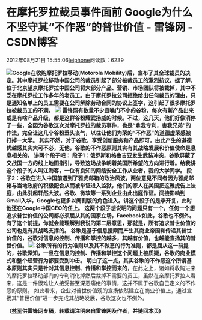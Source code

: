 
# 在摩托罗拉裁员事件面前 Google为什么不坚守其“不作恶”的普世价值 - 雷锋网 - CSDN博客


2012年08月21日 15:55:06[leiphone](https://me.csdn.net/leiphone)阅读数：6239


![](http://www.leiphone.com/wp-content/uploads/2012/08/MK-BW452_MOTORO_G_20120813175724.jpg)**Google在收购摩托罗拉移动(Motorola Mobility)后，宣布了其全球裁员的决定。其中摩托罗拉移动中国公司的裁员引起了部分被裁员工的激烈抗议。**据了解，位于北京望京摩托罗拉中国公司将大部分产品、营销、市场团队将被裁掉，其中不乏在摩托罗拉工作多年的老员工。由于摩托罗拉公司拒绝给出任何裁员的理由，只是通知名单上的员工需要在公司解除劳动合同的协议上签字，这引起了很多摩托罗拉被裁员工的不满。
![](http://www.leiphone.com/wp-content/uploads/2012/08/Google.jpg)
**雷锋网**有数量不少且嗓门不小的谷粉，每次有新产品出来或是有啥产品升级，都是这群谷粉耀武扬威的时候。不过，这几天，他们好像消停了一些，全因为谷歌这次对摩托罗拉的裁员事件，也是“拿我专利，害我兄弟”的作法，完全让这几个谷粉垂头丧气，以往让他们为荣的“不作恶”的道德虚荣感被打掉一大半。
其实不然，对于谷歌，享受创新服务和产品即可，由此产生的道德优越感其实大可不必，无他，谷歌的不作恶原则其实有其战略发展和价值使命是息息相关的。
讲两个段子吧：
段子1：**俄罗斯和格鲁吉亚发生武装冲突，谷歌屏蔽了交战国一方的线上地图指引，导致这场战争朝着美国所希望的方向进行着。给我讲这个段子的人叫江海客，一位有良知的网络安全工作从业者，我的大学同学。**
段子2：**谷歌在进入中国前遇到了雅虎邮箱的政治风波，两位意见不同者因为雅虎邮箱与当地政府的积极配合从而被举证进入监狱，他们的家人在美国把这雅虎告上法庭，由此引起轩然大波。谷歌、微软等一系列企业由此出庭作证。间接影响到Gmail入华，Google也更多以阉割版的角色进入。讲这个段子的是李开复，此时他还在Google中国CEO的任上。**
这两个段子想说明的问题只有一个，任何一个想追求普世价值的公司都必须屈从其的国家立场，Facebook如此，谷歌也不例外。
有了这个前提，你就会能理解到我说的第二层意思，那就是，**所有追求普世价值的公司也是有其战略支撑的。**
**谷歌是基于信息搜索而产生其商业帝国和传递其普世价值的，谷歌对信息的控制、传播和掌控的越多，其越有价值，也越能宣扬其的普世价值。**
![](http://www.leiphone.com/wp-content/uploads/2012/08/2012-08-12_22h23_01-520x245.jpg)
谷歌所有的行为准则以及其不做恶的行为准则，都是屈从这一前提的，谷歌深知，**一旦在信息的控制、传播和掌控这个问题上被质疑，谷歌的商业模式和整个经营行为都要受到冲击。**
明白了这一点，其实谷歌的不作恶这个所谓基本原则其实只是**针对其信息控制、传播和掌控而来的**，在此之上，诸如将收购进来的摩托罗拉移动部门的专利消化掉然后裁掉不需要的员工，虽然在亲摩托罗拉人看来，这是一件很难让人接受甚至深恶痛绝的事情，这并不属于谷歌自己定义的不作恶的原则。
如此看来，企业对普世价值观的宣扬依然建立在商业价值上，通过宣扬其“普世价值”进一步完成其战略发展，谷歌这次也不例外。

**（****[林军](http://www.leiphone.com/author/%E6%9E%97%E5%86%9B)****供****雷锋网****专稿，转载请注明来自雷锋网及作者，并链回本页)**

